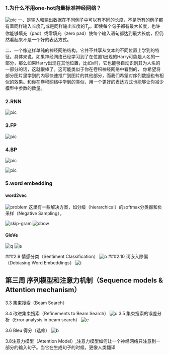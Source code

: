 
### 1.为什么不用one-hot向量标准神经网络？
![pic](https://github.com/fengdu78/deeplearning_ai_books/blob/master/images/1653ec3b8eb718ca817d3423ae3ca643.png)
一、是输入和输出数据在不同例子中可以有不同的长度，不是所有的例子都有着同样输入长度$T_{x}$或是同样输出长度的$T_{y}$。即使每个句子都有最大长度，也许你能够填充（pad）或零填充（zero pad）使每个输入语句都达到最大长度，但仍然看起来不是一个好的表达方式。

二、一个像这样单纯的神经网络结构，它并不共享从文本的不同位置上学到的特征。具体来说，如果神经网络已经学习到了在位置1出现的Harry可能是人名的一部分，那么如果Harry出现在其他位置，比如$x^{}$时，它也能够自动识别其为人名的一部分的话，这就很棒了。这可能类似于你在卷积神经网络中看到的，
你希望将部分图片里学到的内容快速推广到图片的其他部分，而我们希望对序列数据也有相似的效果。和你在卷积网络中学到的类似，用一个更好的表达方式也能够让你减少模型中参数的数量。

### 2.RNN
![pic](https://github.com/fengdu78/deeplearning_ai_books/blob/master/images/cb041c33b65e17600842ebf87174c4f2.png)


### 3.FP
![pic](https://github.com/fengdu78/deeplearning_ai_books/blob/master/images/19cbb2d356a2a6e0f35aa2a946b23a2a.png)


### 4.BP
![pic](https://github.com/fengdu78/deeplearning_ai_books/blob/master/images/71a0ed918704f6d35091d8b6d60793e4.png)

![pic](https://github.com/fengdu78/deeplearning_ai_books/raw/master/images/rnn_cell_backprop.png)


### 5.word embedding

#### word2vec
![problem](https://github.com/fengdu78/deeplearning_ai_books/raw/master/images/776044225ea4a736a4f2b38ea61fae4c.png)
这里有一些解决方案，如分级（hierarchical）的softmax分类器和负采样（Negative Sampling）。

![skip-gram](https://github.com/fengdu78/deeplearning_ai_books/raw/master/images/cbow.jpg)  ![cbow](https://github.com/fengdu78/deeplearning_ai_books/raw/master/images/skipgram.jpg)

#### GloVe
![q](https://github.com/fengdu78/deeplearning_ai_books/raw/master/images/70e282d4d1abb86fd15ff7b175f4e579.png)
![e](https://github.com/fengdu78/deeplearning_ai_books/raw/master/images/f6fc2cec52f4ecb15567511aae822914.png)

###2.9 情感分类（Sentiment Classification）
![o](https://github.com/fengdu78/deeplearning_ai_books/raw/master/images/ea844a0290e66d1c76a31e34b632dc0c.png)
###2.10 词嵌入除偏（Debiasing Word Embeddings）
![i](https://github.com/fengdu78/deeplearning_ai_books/raw/master/images/9b27d865dff73a2f10abbdc1c7fc966b.png)


## 第三周 序列模型和注意力机制（Sequence models & Attention mechanism）

3.3 集束搜索（Beam Search）

3.4 改进集束搜索（Refinements to Beam Search）
![u](https://github.com/fengdu78/deeplearning_ai_books/raw/master/images/725eec5b76123bf45c9495e1231b6584.png)
3.5 集束搜索的误差分析（Error analysis in beam search）
![e](https://github.com/fengdu78/deeplearning_ai_books/raw/master/images/1bc0b442db9d5a1aa19dfe9a477a3c3e.png)

3.6 Bleu 得分（选修）
![b](https://github.com/fengdu78/deeplearning_ai_books/raw/master/images/0f9646d825a0c254376e094b48523ed3.png)

3.8注意力模型（Attention Model）,注意力模型如何让一个神经网络只注意到一部分的输入句子。当它在生成句子的时候，更像人类翻译

